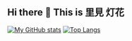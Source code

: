 ## Hi there 👋 This is 里見 灯花

[![My GitHub stats](https://github-readme-stats.vercel.app/api?username=satomitouka&count_private=true&theme=aura&line_height=24.0)](https://github.com/anuraghazra/github-readme-stats) [![Top Langs](https://github-readme-stats.vercel.app/api/top-langs/?username=satomitouka&theme=aura&layout=compact&card_width=360)](https://github.com/anuraghazra/github-readme-stats)
